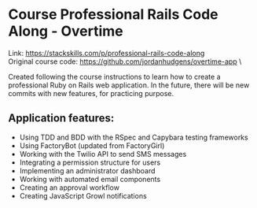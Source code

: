 # Course Professional Rails Code Along - Overtime

Link: https://stackskills.com/p/professional-rails-code-along \
Original course code: https://github.com/jordanhudgens/overtime-app \

Created following the course instructions to learn how to create a professional Ruby on Rails web application.
In the future, there will be new commits with new features, for practicing purpose.

## Application features:
- Using TDD and BDD with the RSpec and Capybara testing frameworks
- Using FactoryBot (updated from FactoryGirl)
- Working with the Twilio API to send SMS messages
- Integrating a permission structure for users
- Implementing an administrator dashboard
- Working with automated email components
- Creating an approval workflow
- Creating JavaScript Growl notifications
